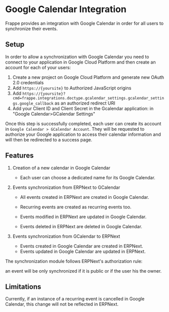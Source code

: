 <!-- add-breadcrumbs -->
# Google Calendar Integration

Frappe provides an integration with Google Calendar in order for all users to synchronize their events.

## Setup

In order to allow a synchronization with Google Calendar you need to connect to your application in Google Cloud Platform and then create an account for each of your users:

1. Create a new project on Google Cloud Platform and generate new OAuth 2.0 credentials
2. Add `https://{yoursite}` to Authorized JavaScript origins
3. Add `https://{yoursite}?cmd=frappe.integrations.doctype.gcalendar_settings.gcalendar_settings.google_callback` as an authorized redirect URI
4. Add your Client ID and Client Secret in the Gcalendar application: in "Google Calendar>GCalendar Settings"

Once this step is successfully completed, each user can create its account in `Google Calendar > GCalendar Account`.
They will be requested to authorize your Google application to access their calendar information and will then be redirected to a success page.


## Features

1. Creation of a new calendar in Google Calendar  
	- Each user can choose a dedicated name for its Google Calendar.

2. Events synchronization from ERPNext to GCalendar  
	- All events created in ERPNext are created in Google Calendar.
	- Recurring events are created as recurring events too.

	- Events modified in ERPNext are updated in Google Calendar.

	- Events deleted in ERPNext are deleted in Google Calendar.

3. Events synchronization from GCalendar to ERPNext  
	- Events created in Google Calendar are created in ERPNext.
	- Events updated in Google Calendar are updated in ERPNext.

The synchronization module follows ERPNext's authorization rule:

an event will be only synchronized if it is public or if the user his the owner.


## Limitations

Currently, if an instance of a recurring event is cancelled in Google Calendar, this change will not be reflected in ERPNext.


